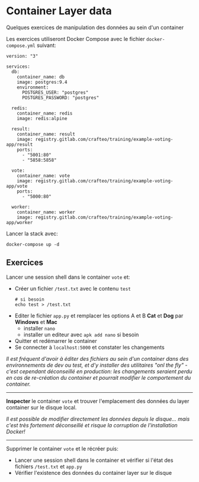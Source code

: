 # Container Layer data

Quelques exercices de manipulation des données au sein d'un container

Les exercices utiliseront Docker Compose avec le fichier `docker-compose.yml` suivant:

```
version: "3"

services:
  db:
    container_name: db
    image: postgres:9.4
    environment:
      POSTGRES_USER: "postgres"
      POSTGRES_PASSWORD: "postgres"

  redis:
    container_name: redis
    image: redis:alpine

  result:
    container_name: result
    image: registry.gitlab.com/crafteo/training/example-voting-app/result
    ports:
      - "5001:80"
      - "5858:5858"

  vote:
    container_name: vote
    image: registry.gitlab.com/crafteo/training/example-voting-app/vote
    ports:
      - "5000:80"

  worker:
    container_name: worker
    image: registry.gitlab.com/crafteo/training/example-voting-app/worker
```

Lancer la stack avec:

```
docker-compose up -d
```

## Exercices

Lancer une session shell dans le container `vote` et:

- Créer un fichier `/test.txt` avec le contenu `test`
  ```
  # si besoin
  echo test > /test.txt
  ```  
- Editer le fichier `app.py` et remplacer les options A et B **Cat** et **Dog** par **Windows** et **Mac**
    - installer `nano`
    - installer un editeur avec `apk add nano` si besoin 
- Quitter et redémarrer le container
- Se connecter à `localhost:5000` et constater les changements

*Il est fréquent d'avoir à éditer des fichiers au sein d'un container dans des environnements de dev ou test, et d'y installer des utilitaires "onl the fly" - c'est cependant déconseillé en production: les changements seraient perdu en cas de re-création du container et 
pourrait modifier le comportement du container.*

---

**Inspecter** le container `vote` et trouver l'emplacement des données du layer container sur le disque local. 

*Il est possible de modifier directement les données depuis le disque... mais c'est très fortement déconseillé et risque la corruption de l'installation Docker!*

---

Supprimer le container `vote` et le récréer puis:
- Lancer une session shell dans le container et vérifier si l'état des fichiers `/test.txt` et `app.py`
- Vérifier l'existence des données du container layer sur le disque